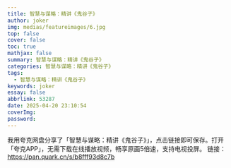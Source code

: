 ```yaml
---
title: 智慧与谋略：精讲《鬼谷子》
author: joker
img: medias/featureimages/6.jpg
top: false
cover: false
toc: true
mathjax: false
summary: 智慧与谋略：精讲《鬼谷子》
categories: 智慧与谋略：精讲《鬼谷子》
tags:
  - 智慧与谋略：精讲《鬼谷子》
keywords: joker
essay: false
abbrlink: 53287
date: 2025-04-20 23:10:54
coverImg:
password:
---
```


我用夸克网盘分享了「智慧与谋略：精讲《鬼谷子》」，点击链接即可保存。打开「夸克APP」，无需下载在线播放视频，畅享原画5倍速，支持电视投屏。
链接：https://pan.quark.cn/s/b8fff93d8c7b
